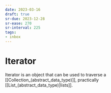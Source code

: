 ```yaml
---
date: 2023-03-16
draft: true
sr-due: 2023-12-28
sr-ease: 270
sr-interval: 225
tags:
- inbox
---
```


# Iterator

Iterator is an object that can be used to traverse a
[[Collection_(abstract_data_type)]], practically
[[List_(abstract_data_type)|lists]].